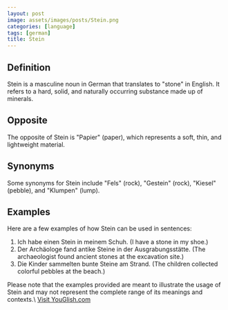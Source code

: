 ```yaml
---
layout: post
image: assets/images/posts/Stein.png
categories: [language]
tags: [german]
title: Stein
---
```


## Definition
Stein is a masculine noun in German that translates to "stone" in English. It refers to a hard, solid, and naturally occurring substance made up of minerals.

## Opposite
The opposite of Stein is "Papier" (paper), which represents a soft, thin, and lightweight material.

## Synonyms
Some synonyms for Stein include "Fels" (rock), "Gestein" (rock), "Kiesel" (pebble), and "Klumpen" (lump).

## Examples
Here are a few examples of how Stein can be used in sentences:

1. Ich habe einen Stein in meinem Schuh. (I have a stone in my shoe.)
2. Der Archäologe fand antike Steine in der Ausgrabungsstätte. (The archaeologist found ancient stones at the excavation site.)
3. Die Kinder sammelten bunte Steine am Strand. (The children collected colorful pebbles at the beach.)

Please note that the examples provided are meant to illustrate the usage of Stein and may not represent the complete range of its meanings and contexts.\ <a id="yg-widget-0" class="youglish-widget" data-query="Stein" data-lang="german" data-components="8412" data-auto-start="0" data-bkg-color="theme_light" data-title="How%20to%20pronounce%20Stein%20in%20German"  rel="nofollow" href="https://youglish.com">Visit YouGlish.com</a><script async src="https://youglish.com/public/emb/widget.js" charset="utf-8"></script>